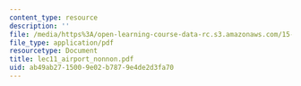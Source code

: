 ```yaml
---
content_type: resource
description: ''
file: /media/https%3A/open-learning-course-data-rc.s3.amazonaws.com/15-667-negotiation-and-conflict-management-spring-2001/ab49ab2715009e02b7879e4de2d3fa70_lec11_airport_nonnon.pdf
file_type: application/pdf
resourcetype: Document
title: lec11_airport_nonnon.pdf
uid: ab49ab27-1500-9e02-b787-9e4de2d3fa70
---
```

